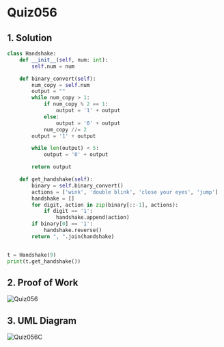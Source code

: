 # Quiz056

## 1. Solution
```.py
class Handshake:
    def __init__(self, num: int):
        self.num = num

    def binary_convert(self):
        num_copy = self.num
        output = ""
        while num_copy > 1:
            if num_copy % 2 == 1:
                output = '1' + output
            else:
                output = '0' + output
            num_copy //= 2
        output = '1' + output

        while len(output) < 5:
            output = '0' + output

        return output

    def get_handshake(self):
        binary = self.binary_convert()
        actions = ['wink', 'double blink', 'close your eyes', 'jump']
        handshake = []
        for digit, action in zip(binary[::-1], actions):
            if digit == '1':
                handshake.append(action)
        if binary[0] == '1':
            handshake.reverse()
        return ", ".join(handshake)


t = Handshake(9)
print(t.get_handshake())

```
## 2. Proof of Work
![Quiz056](https://github.com/AntGra25/unit4-CS24/assets/142757981/4f6dffe9-3614-4764-8f66-1943a4957464)

## 3. UML Diagram
![Quiz056C](https://github.com/AntGra25/unit4-CS24/assets/142757981/f66e2b02-79c8-4883-8c64-fee093b04474)

